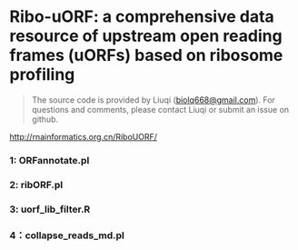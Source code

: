 # Ribo-uORF: a comprehensive data resource of upstream open reading frames (uORFs) based on ribosome profiling

> The source code is provided by Liuqi (biolq668@gmail.com). For questions and comments, please contact Liuqi or submit an issue on github.

http://rnainformatics.org.cn/RiboUORF/ 

### 1: ORFannotate.pl

### 2: ribORF.pl

### 3: uorf_lib_filter.R

### 4：collapse_reads_md.pl
